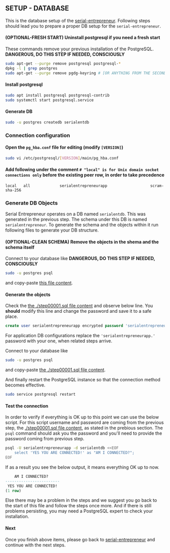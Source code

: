 ## SETUP - DATABASE

This is the database setup of the [serial-entrepreneur](https://github.com/MehmetKaplan/serial-entrepreneur). Following steps should lead you to prepare a proper DB setup for the `serial-entrepreneur`.

#### (OPTIONAL-FRESH START) Uninstall postgresql if you need a fresh start

These commands remove your previous installation of the PostgreSQL. **DANGEROUS, DO THIS STEP IF NEEDED, CONSCIOUSLY**
```bash
sudo apt-get --purge remove postgresql postgresql-*
dpkg -l | grep postgres
sudo apt-get --purge remove pgdg-keyring # [OR ANYTHING FROM THE SECOND COLUMN FROM ABOVE COMMAND]
```

#### Install postgresql

```bash
sudo apt install postgresql postgresql-contrib
sudo systemctl start postgresql.service
```

#### Generate DB

```bash
sudo -u postgres createdb serialentdb
```

### Connection configuration

#### Open the `pg_hba.conf` file for editing (modify `[VERSION]`)
```bash
sudo vi /etc/postgresql/[VERSION]/main/pg_hba.conf
```
#### Add following under the comment `# "local" is for Unix domain socket connections only` **before the existing peer row, in order to take precedence**
```
local   all             serialentrepreneurapp                   scram-sha-256
```

### Generate DB Objects

Serial Entrepreneur operates on a DB named `serialentdb`. This was generated in the previous step. The schema under this DB is named `serialentrepreneur`. To generate the schema and the objects within it run following files to generate your DB structure.

#### (OPTIONAL-CLEAN SCHEMA) Remove the objects in the shema and the schema itself

Connect to your database like **DANGEROUS, DO THIS STEP IF NEEDED, CONSCIOUSLY**
```bash
sudo -u postgres psql
```
and copy-paste [this file content](./step00000.sql).

#### Generate the objects

Check the [the ./step00001.sql file content](./step00001.sql) and observe below line. You **should** modify this line and change the password and save it to a safe place. 

```sql
create user serialentrepreneurapp encrypted password 'serialentrepreneurapp.';
```

For application DB configurations replace the `'serialentrepreneurapp.'`  password with your one, when related steps arrive.

Connect to your database like
```bash
sudo -u postgres psql
```
and copy-paste [the ./step00001.sql file content](./step00001.sql).

And finally restart the PostgreSQL instance so that the connection method becomes effective.

```bash
sudo service postgresql restart
```

#### Test the connection

In order to verify if everything is OK up to this point we can use the below script. For this script username and password are coming from the previous step, the [./step00001.sql file content](./step00001.sql), as stated in the prebious section. The `psql` command should ask you the password and you'll need to provide the password coming from previous step.

```bash
psql -U serialentrepreneurapp -d serialentdb <<EOF
	select 'YES YOU ARE CONNECTED!' as "AM I CONNECTED?";
EOF
```

If as a result you see the below output, it means everything OK up to now. 

```sql
    AM I CONNECTED?     
------------------------
 YES YOU ARE CONNECTED!
(1 row)
```

Else there may be a problem in the steps and we suggest you go back to the start of this file and follow the steps once more. And if there is still problems persisting, you may need a PostgreSQL expert to check your installation.

#### Next

Once you finish above items, please go back to [serial-entrepreneur](https://github.com/MehmetKaplan/serial-entrepreneur) and continue with the next steps. 